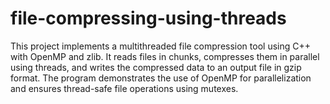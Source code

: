 # file-compressing-using-threads
This project implements a multithreaded file compression tool using C++ with OpenMP and zlib. It reads files in chunks, compresses them in parallel using threads, and writes the compressed data to an output file in gzip format. The program demonstrates the use of OpenMP for parallelization and ensures thread-safe file operations using mutexes.
